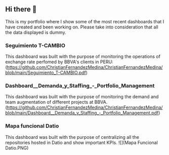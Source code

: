 ## Hi there 👋
This is my portfolio where I show some of the most recent dashboards that I have created and been working on. Please take into consideration that all the data displayed is dummy. 
### Seguimiento T-CAMBIO
This dashboard was built with the purpose of monitoring the operations of exchange rate perfomed by BBVA's clients in PERU: 
(https://github.com/ChristianFernandezMedina/ChristianFernandezMedina/blob/main/Seguimiento_T-CAMBIO.pdf)

### Dashboard__Demanda_y_Staffing_-_Portfolio_Management
This dashboard was built with the purpose of monitoring the demand and team augmentation of different projects at BBVA. 
(https://github.com/ChristianFernandezMedina/ChristianFernandezMedina/blob/main/Dashboard__Demanda_y_Staffing_-_Portfolio_Management.pdf)

### Mapa funcional Datio 
This dashboard was built with the purpose of centralizing all the repositories hosted in Datio and show important KPIs. 
![](Mapa Funcional Datio.PNG)


<!--
**ChristianFernandezMedina/ChristianFernandezMedina** is a ✨ _special_ ✨ repository because its `README.md` (this file) appears on your GitHub profile.

Here are some ideas to get you started:

- 🔭 I’m currently working on ...
- 🌱 I’m currently learning ...
- 👯 I’m looking to collaborate on ...
- 🤔 I’m looking for help with ...
- 💬 Ask me about ...
- 📫 How to reach me: ...
- 😄 Pronouns: ...
- ⚡ Fun fact: ...
-->
